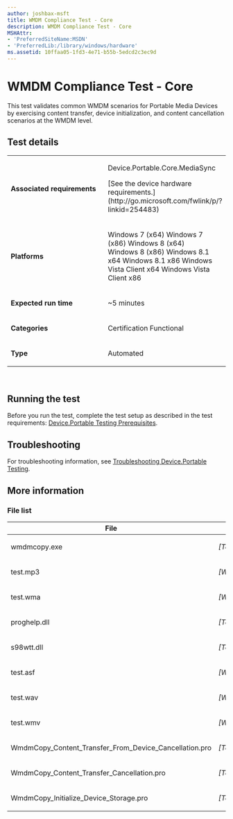 ```yaml
---
author: joshbax-msft
title: WMDM Compliance Test - Core
description: WMDM Compliance Test - Core
MSHAttr:
- 'PreferredSiteName:MSDN'
- 'PreferredLib:/library/windows/hardware'
ms.assetid: 10ffaa05-1fd3-4e71-b55b-5edcd2c3ec9d
---
```


# WMDM Compliance Test - Core


This test validates common WMDM scenarios for Portable Media Devices by exercising content transfer, device initialization, and content cancellation scenarios at the WMDM level.

## Test details


<table>
<colgroup>
<col width="50%" />
<col width="50%" />
</colgroup>
<tbody>
<tr class="odd">
<td><p><strong>Associated requirements</strong></p></td>
<td><p>Device.Portable.Core.MediaSync</p>
<p>[See the device hardware requirements.](http://go.microsoft.com/fwlink/p/?linkid=254483)</p></td>
</tr>
<tr class="even">
<td><p><strong>Platforms</strong></p></td>
<td><p>Windows 7 (x64) Windows 7 (x86) Windows 8 (x64) Windows 8 (x86) Windows 8.1 x64 Windows 8.1 x86 Windows Vista Client x64 Windows Vista Client x86</p></td>
</tr>
<tr class="odd">
<td><p><strong>Expected run time</strong></p></td>
<td><p>~5 minutes</p></td>
</tr>
<tr class="even">
<td><p><strong>Categories</strong></p></td>
<td><p>Certification Functional</p></td>
</tr>
<tr class="odd">
<td><p><strong>Type</strong></p></td>
<td><p>Automated</p></td>
</tr>
</tbody>
</table>

 

## Running the test


Before you run the test, complete the test setup as described in the test requirements: [Device.Portable Testing Prerequisites](deviceportable-testing-prerequisites.md).

## Troubleshooting


For troubleshooting information, see [Troubleshooting Device.Portable Testing](troubleshooting-deviceportable-testing.md).

## More information


### File list

<table>
<colgroup>
<col width="50%" />
<col width="50%" />
</colgroup>
<thead>
<tr class="header">
<th>File</th>
<th>Location</th>
</tr>
</thead>
<tbody>
<tr class="odd">
<td><p>wmdmcopy.exe</p></td>
<td><p><em>[TestBinRoot]</em>\NTTEST\MULTIMEDIATEST\wmdm\wmdmcopy\</p></td>
</tr>
<tr class="even">
<td><p>test.mp3</p></td>
<td><p><em>[Wow64TestBinRoot]</em>\NTTEST\MULTIMEDIATEST\wmdm\wmdmcopy\wdk\</p></td>
</tr>
<tr class="odd">
<td><p>test.wma</p></td>
<td><p><em>[Wow64TestBinRoot]</em>\NTTEST\MULTIMEDIATEST\wmdm\wmdmcopy\wdk\</p></td>
</tr>
<tr class="even">
<td><p>proghelp.dll</p></td>
<td><p><em>[TestBinRoot]</em>\NTTEST\MULTIMEDIATEST\wmdm\proghelp\</p></td>
</tr>
<tr class="odd">
<td><p>s98wtt.dll</p></td>
<td><p><em>[TestBinRoot]</em>\NTTEST\MULTIMEDIATEST\Common\</p></td>
</tr>
<tr class="even">
<td><p>test.asf</p></td>
<td><p><em>[Wow64TestBinRoot]</em>\NTTEST\MULTIMEDIATEST\wmdm\wmdmcopy\wdk\</p></td>
</tr>
<tr class="odd">
<td><p>test.wav</p></td>
<td><p><em>[Wow64TestBinRoot]</em>\NTTEST\MULTIMEDIATEST\wmdm\wmdmcopy\wdk\</p></td>
</tr>
<tr class="even">
<td><p>test.wmv</p></td>
<td><p><em>[Wow64TestBinRoot]</em>\NTTEST\MULTIMEDIATEST\wmdm\wmdmcopy\wdk\</p></td>
</tr>
<tr class="odd">
<td><p>WmdmCopy_Content_Transfer_From_Device_Cancellation.pro</p></td>
<td><p><em>[TestBinRoot]</em>\NTTEST\MULTIMEDIATEST\wmdm\wmdmcopy\</p></td>
</tr>
<tr class="even">
<td><p>WmdmCopy_Content_Transfer_Cancellation.pro</p></td>
<td><p><em>[TestBinRoot]</em>\NTTEST\MULTIMEDIATEST\wmdm\wmdmcopy\</p></td>
</tr>
<tr class="odd">
<td><p>WmdmCopy_Initialize_Device_Storage.pro</p></td>
<td><p><em>[TestBinRoot]</em>\NTTEST\MULTIMEDIATEST\wmdm\wmdmcopy\</p></td>
</tr>
</tbody>
</table>

 

 

 






